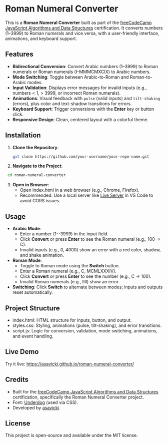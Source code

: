 # Roman Numeral Converter

This is a **Roman Numeral Converter** built as part of the [freeCodeCamp JavaScript Algorithms and Data Structures](https://www.freecodecamp.org/learn/javascript-algorithms-and-data-structures/) certification. It converts numbers (1–3999) to Roman numerals and vice versa, with a user-friendly interface, animations, and keyboard support.

## Features
- **Bidirectional Conversion**: Convert Arabic numbers (1–3999) to Roman numerals or Roman numerals (I–MMMCMXCIX) to Arabic numbers.
- **Mode Switching**: Toggle between Arabic-to-Roman and Roman-to-Arabic modes.
- **Input Validation**: Displays error messages for invalid inputs (e.g., numbers < 1, > 3999, or incorrect Roman numerals).
- **Animations**: Visual feedback with `pulse` (valid inputs) and `tilt-shaking` (errors), plus color and text-shadow transitions for errors.
- **Keyboard Support**: Trigger conversions with the **Enter** key or button click.
- **Responsive Design**: Clean, centered layout with a colorful theme.

## Installation
1. **Clone the Repository**:
   ```bash
   git clone https://github.com/your-username/your-repo-name.git
   ```
2.  **Navigate to the Project**:
   ```bash
    cd roman-numeral-converter
   ```
3.  **Open in Browser**:
    -   Open index.html in a web browser (e.g., Chrome, Firefox).
    -   Recommended: Use a local server like [Live Server](https://marketplace.visualstudio.com/items?itemName=ritwickdey.LiveServer) in VS Code to avoid CORS issues.

Usage
-----

-   **Arabic Mode**:
    -   Enter a number (1--3999) in the input field.
    -   Click **Convert** or press **Enter** to see the Roman numeral (e.g., 100 → C).
    -   Invalid inputs (e.g., 0, 4000) show an error with a red color, shadow, and shake animation.
-   **Roman Mode**:
    -   Toggle to Roman mode using the **Switch** button.
    -   Enter a Roman numeral (e.g., C, MCMLXXXIV).
    -   Click **Convert** or press **Enter** to see the number (e.g., C → 100).
    -   Invalid Roman numerals (e.g., IIII) show an error.
-   **Switching**: Click **Switch** to alternate between modes; inputs and outputs reset automatically.

Project Structure
-----------------

-   index.html: HTML structure for inputs, button, and output.
-   styles.css: Styling, animations (pulse, tilt-shaking), and error transitions.
-   script.js: Logic for conversion, validation, mode switching, animations, and event handling.

## Live Demo
Try it live: https://asavicki.github.io/roman-numeral-converter/

Credits
-------

-   Built for the [freeCodeCamp JavaScript Algorithms and Data Structures](https://www.freecodecamp.org/learn/javascript-algorithms-and-data-structures/) certification, specifically the Roman Numeral Converter project.
-   Font: [Underdog](https://fonts.google.com/) (used via CSS).
-   Developed by [asavicki](https://github.com/asavicki).

License
-------

This project is open-source and available under the MIT license.
